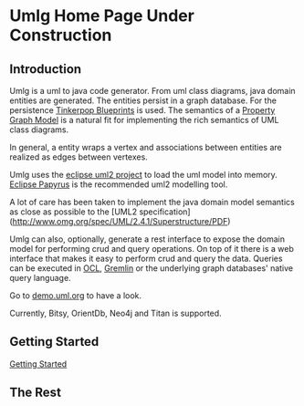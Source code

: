 Umlg Home Page Under Construction
==============

Introduction
------------

Umlg is a uml to java code generator. From uml class diagrams, java domain entities are generated. The entities persist in a graph database. For the persistence [Tinkerpop Blueprints](http://blueprints.tinkerpop.com/) is used. The semantics of a [Property Graph Model](https://github.com/tinkerpop/blueprints/wiki/Property-Graph-Model) is a natural fit for implementing the rich semantics of UML class diagrams.

In general, a entity wraps a vertex and associations between entities are realized as edges between vertexes.

Umlg uses the [eclipse uml2 project](http://projects.eclipse.org/projects/modeling.mdt.uml2) to load the uml model into memory. [Eclipse Papyrus](http://projects.eclipse.org/projects/modeling.mdt.papyrus) is the recommended uml2 modelling tool.

A lot of care has been taken to implement the java domain model semantics as close as possible to the [UML2 specification] (http://www.omg.org/spec/UML/2.4.1/Superstructure/PDF)

Umlg can also, optionally, generate a rest interface to expose the domain model for performing crud and query operations. On top of it there is a web interface that makes it easy to perform crud and query the data. Queries can be executed in [OCL](http://www.omg.org/spec/OCL/2.3.1/PDF), [Gremlin](https://github.com/tinkerpop/gremlin/wiki) or the underlying graph databases' native query language.

Go to [demo.uml.org](http://demo.umlg.org:8111/restAndJson/ui2) to have a look.

Currently, Bitsy, OrientDb, Neo4j and Titan is supported.

Getting Started
---------------

[Getting Started](http://www.umlg.org/gettingStarted.html)

The Rest
--------
